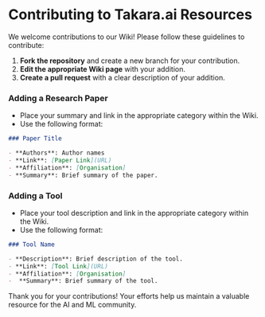 # Contributing to Takara.ai Resources

We welcome contributions to our Wiki! Please follow these guidelines to contribute:

1. **Fork the repository** and create a new branch for your contribution.
2. **Edit the appropriate Wiki page** with your addition.
3. **Create a pull request** with a clear description of your addition.

### Adding a Research Paper

- Place your summary and link in the appropriate category within the Wiki.
- Use the following format:

```markdown
### Paper Title

- **Authors**: Author names
- **Link**: [Paper Link](URL)
- **Affiliation**: [Organisation]
- **Summary**: Brief summary of the paper.
```

### Adding a Tool

- Place your tool description and link in the appropriate category within the Wiki.
- Use the following format:

```markdown
### Tool Name

- **Description**: Brief description of the tool.
- **Link**: [Tool Link](URL)
- **Affiliation**: [Organisation]
-  **Summary**: Brief summary of the tool.
```

Thank you for your contributions! Your efforts help us maintain a valuable resource for the AI and ML community.

```markdown
